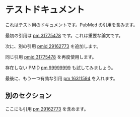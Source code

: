 # テストドキュメント

これはテスト用のドキュメントです。PubMed の引用を含みます。

最初の引用は [pm 31775478]() です。これは重要な論文です。

次に、別の引用 [pmid 29162773]() を追加します。

同じ引用 [pmid 31775478]() を再度使用します。

存在しない PMID [pm 99999999]() も試してみましょう。

最後に、もう一つ有効な引用 [pm 16311594]() を入れます。

## 別のセクション

ここにも引用 [pm 29162773]() を含めます。
